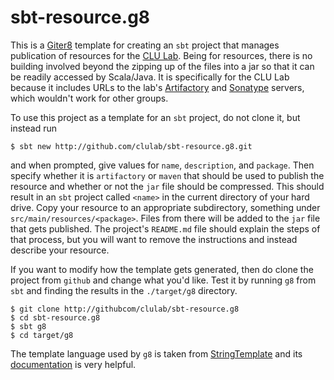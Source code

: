 # sbt-resource.g8

This is a [Giter8](http://foundweekends.org/giter8) template for creating an `sbt` project that manages publication of resources for the [CLU Lab](http://github.com/clulab).  Being for resources, there is no building involved beyond the zipping up of the files into a jar so that it can be readily accessed by Scala/Java.  It is specifically for the CLU Lab because it includes URLs to the lab's [Artifactory](http://artifactory.cs.arizona.edu:8081/artifactory/webapp/#/home) and [Sonatype](https://oss.sonatype.org/index.html#nexus-search;quick~clulab) servers, which wouldn't work for other groups.

To use this project as a template for an `sbt` project, do not clone it, but instead run
```
$ sbt new http://github.com/clulab/sbt-resource.g8.git
```
and when prompted, give values for `name`, `description`, and `package`.  Then specify whether it is `artifactory` or `maven` that should be used to publish the resource and whether or not the `jar` file should be compressed.  This should result in an `sbt` project called `<name>` in the current directory of your hard drive.  Copy your resource to an appropriate subdirectory, something under `src/main/resources/<package>`.  Files from there will be added to the `jar` file that gets published.  The project's `README.md` file should explain the steps of that process, but you will want to remove the instructions and instead describe your resource.

If you want to modify how the template gets generated, then do clone the project from `github` and change what you'd like.  Test it by running `g8` from `sbt` and finding the results in the `./target/g8` directory.
```
$ git clone http://githubcom/clulab/sbt-resource.g8
$ cd sbt-resource.g8
$ sbt g8
$ cd target/g8
```
The template language used by `g8` is taken from [StringTemplate](https://github.com/antlr/stringtemplate4/) and its [documentation](https://github.com/antlr/stringtemplate4/blob/master/doc/index.md) is very helpful.
